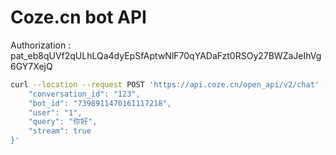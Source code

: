 # Coze.cn bot API

Authorization : pat_eb8qUVf2qULhLQa4dyEpSfAptwNlF70qYADaFzt0RSOy27BWZaJeIhVg6GY7XejQ

```bash
curl --location --request POST 'https://api.coze.cn/open_api/v2/chat' --header 'Authorization: Bearer pat_eb8qUVf2qULhLQa4dyEpSfAptwNlF70qYADaFzt0RSOy27BWZaJeIhVg6GY7XejQ' --header 'Content-Type: application/json' --header 'Accept: */*' --header 'Host: api.coze.cn' --header 'Connection: keep-alive' --data-raw '{
    "conversation_id": "123",
    "bot_id": "7398911470161117218",
    "user": "1",
    "query": "你好",
    "stream": true
}'
```

